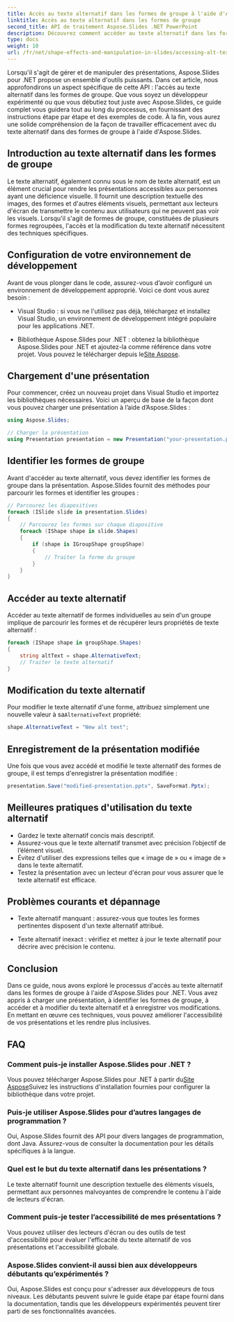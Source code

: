 ```yaml
---
title: Accès au texte alternatif dans les formes de groupe à l'aide d'Aspose.Slides
linktitle: Accès au texte alternatif dans les formes de groupe
second_title: API de traitement Aspose.Slides .NET PowerPoint
description: Découvrez comment accéder au texte alternatif dans les formes de groupe à l’aide d’Aspose.Slides pour .NET. Guide étape par étape avec des exemples de code.
type: docs
weight: 10
url: /fr/net/shape-effects-and-manipulation-in-slides/accessing-alt-text-group-shapes/
---
```


Lorsqu'il s'agit de gérer et de manipuler des présentations, Aspose.Slides pour .NET propose un ensemble d'outils puissants. Dans cet article, nous approfondirons un aspect spécifique de cette API : l'accès au texte alternatif dans les formes de groupe. Que vous soyez un développeur expérimenté ou que vous débutiez tout juste avec Aspose.Slides, ce guide complet vous guidera tout au long du processus, en fournissant des instructions étape par étape et des exemples de code. À la fin, vous aurez une solide compréhension de la façon de travailler efficacement avec du texte alternatif dans des formes de groupe à l'aide d'Aspose.Slides.

## Introduction au texte alternatif dans les formes de groupe

Le texte alternatif, également connu sous le nom de texte alternatif, est un élément crucial pour rendre les présentations accessibles aux personnes ayant une déficience visuelle. Il fournit une description textuelle des images, des formes et d'autres éléments visuels, permettant aux lecteurs d'écran de transmettre le contenu aux utilisateurs qui ne peuvent pas voir les visuels. Lorsqu'il s'agit de formes de groupe, constituées de plusieurs formes regroupées, l'accès et la modification du texte alternatif nécessitent des techniques spécifiques.

## Configuration de votre environnement de développement

Avant de vous plonger dans le code, assurez-vous d’avoir configuré un environnement de développement approprié. Voici ce dont vous aurez besoin :

- Visual Studio : si vous ne l'utilisez pas déjà, téléchargez et installez Visual Studio, un environnement de développement intégré populaire pour les applications .NET.

-  Bibliothèque Aspose.Slides pour .NET : obtenez la bibliothèque Aspose.Slides pour .NET et ajoutez-la comme référence dans votre projet. Vous pouvez le télécharger depuis le[Site Aspose](https://reference.aspose.com/slides/net/).

## Chargement d'une présentation

Pour commencer, créez un nouveau projet dans Visual Studio et importez les bibliothèques nécessaires. Voici un aperçu de base de la façon dont vous pouvez charger une présentation à l’aide d’Aspose.Slides :

```csharp
using Aspose.Slides;

// Charger la présentation
using Presentation presentation = new Presentation("your-presentation.pptx");
```

## Identifier les formes de groupe

Avant d'accéder au texte alternatif, vous devez identifier les formes de groupe dans la présentation. Aspose.Slides fournit des méthodes pour parcourir les formes et identifier les groupes :

```csharp
// Parcourez les diapositives
foreach (ISlide slide in presentation.Slides)
{
    // Parcourez les formes sur chaque diapositive
    foreach (IShape shape in slide.Shapes)
    {
        if (shape is IGroupShape groupShape)
        {
            // Traiter la forme du groupe
        }
    }
}
```

## Accéder au texte alternatif

Accéder au texte alternatif de formes individuelles au sein d'un groupe implique de parcourir les formes et de récupérer leurs propriétés de texte alternatif :

```csharp
foreach (IShape shape in groupShape.Shapes)
{
    string altText = shape.AlternativeText;
    // Traiter le texte alternatif
}
```

## Modification du texte alternatif

 Pour modifier le texte alternatif d'une forme, attribuez simplement une nouvelle valeur à sa`AlternativeText` propriété:

```csharp
shape.AlternativeText = "New alt text";
```

## Enregistrement de la présentation modifiée

Une fois que vous avez accédé et modifié le texte alternatif des formes de groupe, il est temps d'enregistrer la présentation modifiée :

```csharp
presentation.Save("modified-presentation.pptx", SaveFormat.Pptx);
```

## Meilleures pratiques d'utilisation du texte alternatif

- Gardez le texte alternatif concis mais descriptif.
- Assurez-vous que le texte alternatif transmet avec précision l’objectif de l’élément visuel.
- Évitez d'utiliser des expressions telles que « image de » ou « image de » dans le texte alternatif.
- Testez la présentation avec un lecteur d'écran pour vous assurer que le texte alternatif est efficace.

## Problèmes courants et dépannage

- Texte alternatif manquant : assurez-vous que toutes les formes pertinentes disposent d'un texte alternatif attribué.

- Texte alternatif inexact : vérifiez et mettez à jour le texte alternatif pour décrire avec précision le contenu.

## Conclusion

Dans ce guide, nous avons exploré le processus d'accès au texte alternatif dans les formes de groupe à l'aide d'Aspose.Slides pour .NET. Vous avez appris à charger une présentation, à identifier les formes de groupe, à accéder et à modifier du texte alternatif et à enregistrer vos modifications. En mettant en œuvre ces techniques, vous pouvez améliorer l'accessibilité de vos présentations et les rendre plus inclusives.

## FAQ

### Comment puis-je installer Aspose.Slides pour .NET ?

 Vous pouvez télécharger Aspose.Slides pour .NET à partir du[Site Aspose](https://reference.aspose.com/slides/net/)Suivez les instructions d'installation fournies pour configurer la bibliothèque dans votre projet.

### Puis-je utiliser Aspose.Slides pour d’autres langages de programmation ?

Oui, Aspose.Slides fournit des API pour divers langages de programmation, dont Java. Assurez-vous de consulter la documentation pour les détails spécifiques à la langue.

### Quel est le but du texte alternatif dans les présentations ?

Le texte alternatif fournit une description textuelle des éléments visuels, permettant aux personnes malvoyantes de comprendre le contenu à l'aide de lecteurs d'écran.

### Comment puis-je tester l’accessibilité de mes présentations ?

Vous pouvez utiliser des lecteurs d'écran ou des outils de test d'accessibilité pour évaluer l'efficacité du texte alternatif de vos présentations et l'accessibilité globale.

### Aspose.Slides convient-il aussi bien aux développeurs débutants qu’expérimentés ?

Oui, Aspose.Slides est conçu pour s'adresser aux développeurs de tous niveaux. Les débutants peuvent suivre le guide étape par étape fourni dans la documentation, tandis que les développeurs expérimentés peuvent tirer parti de ses fonctionnalités avancées.